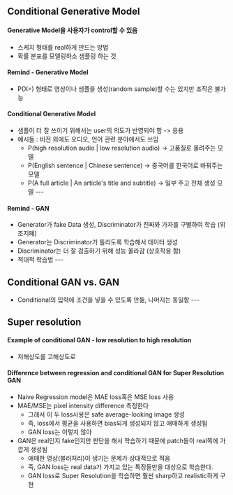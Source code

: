 ## Conditional Generative Model
#### Generative Model을 사용자가 control할 수 있음 
- 스케치 형태를 real하게 만드는 방법
- 확률 분포를 모델링하소 샘플링 하는 것
#### Remind - Generative Model
- P(X=) 형태로 영상이나 샘플을 생성(random sample)할 수는 있지만 조작은 불가능
#### Conditional Generative Model
- 샘플이 더 잘 쓰이기 위해서는 user의 의도가 반영되야 함 -> 응용
- 예시들 : 비전 외에도 오디오, 언어 관련 분야에서도 쓰임
    - P(high resolution audio | low resolution audio) -> 고품질로 올려주는 모델
    - P(English sentence | Chinese sentence) -> 중국어를 한국어로 바꿔주는 모델
    - P(A full article | An article's title and subtitle) -> 일부 주고 전체 생성 모델
---<br>
#### Remind - GAN
- Generator가 fake Data 생성, Discriminator가 진짜와 가자를 구별하여 학습 (위조지폐)
- Generator는 Discriminator가 틀리도록 학습해서 데이터 생성
- Discriminator는 더 잘 검출하기 위해 성능 올라감 (상호작용 함)
- 적대적 학습법
---<br>
## Conditional GAN vs. GAN
- Conditional의 입력에 조건을 넣을 수 있도록 만듦, 나머지는 동일함
---<br>
## Super resolution
#### Example of conditional GAN - low resolution to high resolution
- 저해상도를 고해상도로
#### Difference between regression and conditional GAN for Super Resolution GAN
- Naive Regression model은 MAE loss혹은 MSE loss 사용
- MAE/MSE는 pixel intensity difference 측정한다
    - 그래서 이 두 loss사용은 safe average-looking image 생성
    - 즉, loss에서 평균을 사용하면 bias되게 생성되지 않고 애매하게 생성됨
    - GAN loss는 이렇지 않아
- GAN은 real인지 fake인지만 판단을 해서 학습하기 때문에 patch들이 real쪽에 가깝게 생성됨
    - 애매한 영상(블러처리)이 생기는 문제가 상대적으로 적음 
    - 즉, GAN loss는 real data가 가지고 있는 특징들만을 대상으로 학습한다.
    - GAN loss로 Super Resolution을 학습하면 훨씬 sharp하고 realistic하게 구현